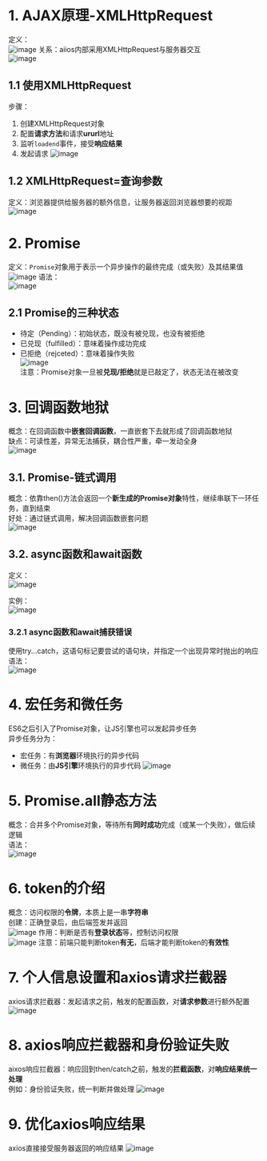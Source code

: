 # 1. AJAX原理-XMLHttpRequest
定义：  
![image](https://github.com/Happy-jianghui/Frontend-Learning/assets/98568967/9b1f0f60-0609-4fb9-8ea2-171f7af35ff9)
关系：aiios内部采用XMLHttpRequest与服务器交互  
![image](https://github.com/Happy-jianghui/Frontend-Learning/assets/98568967/3d5412be-4f59-4149-9973-ced79a5c02bb)

## 1.1 使用XMLHttpRequest
步骤：
 1. 创建XMLHttpRequest对象
 2. 配置**请求方法**和请求**ururl**地址
 3. 监听`loadend`事件，接受**响应结果**
 4. 发起请求
  ![image](https://github.com/Happy-jianghui/Frontend-Learning/assets/98568967/2f4f091a-3f06-4c33-a6d1-fc92c6e11d52)


## 1.2 XMLHttpRequest=查询参数
定义：浏览器提供给服务器的额外信息，让服务器返回浏览器想要的视距  
![image](https://github.com/Happy-jianghui/Frontend-Learning/assets/98568967/c52e1798-a5e7-4df1-9716-e7fe4274764f)



# 2. Promise
定义：`Promise`对象用于表示一个异步操作的最终完成（或失败）及其结果值  
![image](https://github.com/Happy-jianghui/Frontend-Learning/assets/98568967/80df1f33-563f-4f5b-9ec3-8b6adaa26bba)
语法：  
![image](https://github.com/Happy-jianghui/Frontend-Learning/assets/98568967/470487bc-9ef5-48b4-acd3-b86211b8312e)

## 2.1 Promise的三种状态
 - 待定（Pending）：初始状态，既没有被兑现，也没有被拒绝
 - 已兑现（fulfilled）：意味着操作成功完成
 - 已拒绝（rejceted）：意味着操作失败  
![image](https://github.com/Happy-jianghui/Frontend-Learning/assets/98568967/bc7780e2-bc25-48a0-aebd-2f10bd3a3aa2)  
注意：Promise对象一旦被**兑现/拒绝**就是已敲定了，状态无法在被改变


# 3. 回调函数地狱
概念：在回调函数中**嵌套回调函数**，一直嵌套下去就形成了回调函数地狱  
缺点：可读性差，异常无法捕获，耦合性严重，牵一发动全身  
![image](https://github.com/Happy-jianghui/Frontend-Learning/assets/98568967/e873b745-17e2-47f9-bca9-6c4f1f160394)


## 3.1. Promise-链式调用
概念：依靠then()方法会返回一个**新生成的Promise对象**特性，继续串联下一环任务，直到结束  
好处：通过链式调用，解决回调函数嵌套问题  
![image](https://github.com/Happy-jianghui/Frontend-Learning/assets/98568967/8def3fc2-fbb3-4e05-8eeb-081648dc1790)


## 3.2. async函数和await函数
定义：  
![image](https://github.com/Happy-jianghui/Frontend-Learning/assets/98568967/a9321d0b-5ced-4024-85a1-258f0cf3dc37)

实例：  
![image](https://github.com/Happy-jianghui/Frontend-Learning/assets/98568967/60fe9ded-252b-494e-89e5-0602c0aa73a6)

### 3.2.1 async函数和await捕获错误
使用try...catch，这语句标记要尝试的语句块，并指定一个出现异常时抛出的响应
语法：  
![image](https://github.com/Happy-jianghui/Frontend-Learning/assets/98568967/c498a792-241b-4b3a-bdca-f2de3cdce3ff)

# 4. 宏任务和微任务
ES6之后引入了Promise对象，让JS引擎也可以发起异步任务  
异步任务分为：  
 - 宏任务：有**浏览器**环境执行的异步代码
 - 微任务：由**JS引擎**环境执行的异步代码
![image](https://github.com/Happy-jianghui/Frontend-Learning/assets/98568967/66218941-757a-49a7-bc4a-afedfb83e747)


# 5. Promise.all静态方法
概念：合并多个Promise对象，等待所有**同时成功**完成（或某一个失败），做后续逻辑  
语法：  
![image](https://github.com/Happy-jianghui/Frontend-Learning/assets/98568967/e084425a-0bd8-40d0-aa59-832c6470486b)


# 6. token的介绍
概念：访问权限的**令牌**，本质上是一串**字符串**  
创建：正确登录后，由后端签发并返回  
![image](https://github.com/Happy-jianghui/Frontend-Learning/assets/98568967/47deedf9-73bf-4901-b75a-d97c3933f3d7)
作用：判断是否有**登录状态**等，控制访问权限  
![image](https://github.com/Happy-jianghui/Frontend-Learning/assets/98568967/cacf2b2d-f1d5-4824-8572-7835ca365576)
注意：前端只能判断token**有无**，后端才能判断token的**有效性**  



# 7. 个人信息设置和axios请求拦截器
axios请求拦截器：发起请求之前，触发的配置函数，对**请求参数**进行额外配置  
![image](https://github.com/Happy-jianghui/Frontend-Learning/assets/98568967/04a468b2-5d65-4ebf-8c60-7658ad8a30a0)

# 8. axios响应拦截器和身份验证失败
aixos响应拦截器：响应回到then/catch之前，触发的**拦截函数**，对**响应结果统一处理**  
例如：身份验证失败，统一判断并做处理
![image](https://github.com/Happy-jianghui/Frontend-Learning/assets/98568967/52e4a4ae-824e-43e9-9974-71e6a8d4922e)


# 9. 优化axios响应结果
axios直接接受服务器返回的响应结果
![image](https://github.com/Happy-jianghui/Frontend-Learning/assets/98568967/fe52d189-9691-4260-a0d8-ac1f13041540)










